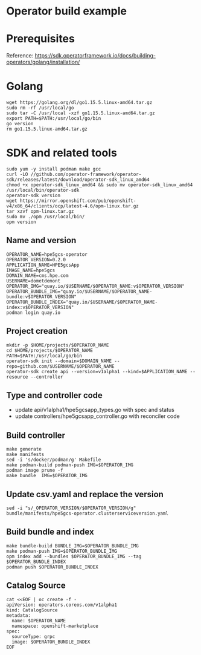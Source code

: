 # Operator build example
# Prerequisites
Reference: https://sdk.operatorframework.io/docs/building-operators/golang/installation/
# Golang
```
wget https://golang.org/dl/go1.15.5.linux-amd64.tar.gz
sudo rm -rf /usr/local/go
sudo tar -C /usr/local -xzf go1.15.5.linux-amd64.tar.gz
export PATH=$PATH:/usr/local/go/bin
go version
rm go1.15.5.linux-amd64.tar.gz
```
# SDK and related tools
```
sudo yum -y install podman make gcc
curl -LO //github.com/operator-framework/operator-sdk/releases/latest/download/operator-sdk_linux_amd64
chmod +x operator-sdk_linux_amd64 && sudo mv operator-sdk_linux_amd64 /usr/local/bin/operator-sdk
operator-sdk version
wget https://mirror.openshift.com/pub/openshift-v4/x86_64/clients/ocp/latest-4.6/opm-linux.tar.gz
tar xzvf opm-linux.tar.gz
sudo mv ./opm /usr/local/bin/
opm version
```
## Name and version
```
OPERATOR_NAME=hpe5gcs-operator
OPERATOR_VERSION=0.2.0
APPLICATION_NAME=HPE5gcsApp
IMAGE_NAME=hpe5gcs
DOMAIN_NAME=cms.hpe.com
USERNAME=dometdemont
OPERATOR_IMG="quay.io/$USERNAME/$OPERATOR_NAME:v$OPERATOR_VERSION"
OPERATOR_BUNDLE_IMG="quay.io/$USERNAME/$OPERATOR_NAME-bundle:v$OPERATOR_VERSION"
OPERATOR_BUNDLE_INDEX="quay.io/$USERNAME/$OPERATOR_NAME-index:v$OPERATOR_VERSION"
podman login quay.io
```
## Project creation
```
mkdir -p $HOME/projects/$OPERATOR_NAME
cd $HOME/projects/$OPERATOR_NAME
PATH=$PATH:/usr/local/go/bin
operator-sdk init --domain=$DOMAIN_NAME --repo=github.com/$USERNAME/$OPERATOR_NAME
operator-sdk create api --version=v1alpha1 --kind=$APPLICATION_NAME --resource --controller
```
## Type and controller code
- update api/v1alpha1/hpe5gcsapp_types.go with spec and status
- update controllers/hpe5gcsapp_controller.go with reconciler code

## Build controller
```
make generate
make manifests
sed -i 's/docker/podman/g' Makefile
make podman-build podman-push IMG=$OPERATOR_IMG
podman image prune -f
make bundle  IMG=$OPERATOR_IMG
```
## Update csv.yaml and replace the version
```
sed -i "s/_OPERATOR_VERSION/$OPERATOR_VERSION/g" bundle/manifests/hpe5gcs-operator.clusterserviceversion.yaml
```
## Build bundle and index
```
make bundle-build BUNDLE_IMG=$OPERATOR_BUNDLE_IMG
make podman-push IMG=$OPERATOR_BUNDLE_IMG
opm index add --bundles $OPERATOR_BUNDLE_IMG --tag $OPERATOR_BUNDLE_INDEX
podman push $OPERATOR_BUNDLE_INDEX
```
## Catalog Source
```
cat <<EOF | oc create -f -
apiVersion: operators.coreos.com/v1alpha1
kind: CatalogSource
metadata:
  name: $OPERATOR_NAME
  namespace: openshift-marketplace
spec:
  sourceType: grpc
  image: $OPERATOR_BUNDLE_INDEX
EOF
```
